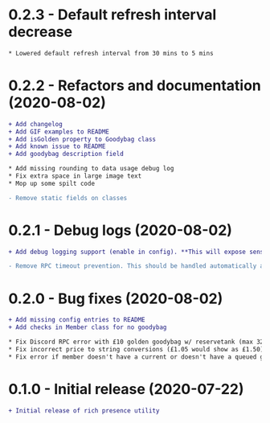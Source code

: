 # 0.2.3 - Default refresh interval decrease

```diff
* Lowered default refresh interval from 30 mins to 5 mins
```

# 0.2.2 - Refactors and documentation (2020-08-02)

```diff
+ Add changelog
+ Add GIF examples to README
+ Add isGolden property to Goodybag class
+ Add known issue to README
+ Add goodybag description field

* Add missing rounding to data usage debug log
* Fix extra space in large image text
* Mop up some spilt code

- Remove static fields on classes
```

# 0.2.1 - Debug logs (2020-08-02)

```diff
+ Add debug logging support (enable in config). **This will expose sensitive data.**

- Remove RPC timeout prevention. This should be handled automatically as a side effect of the refresh interval config value.
```

# 0.2.0 - Bug fixes (2020-08-02)

```diff
+ Add missing config entries to README
+ Add checks in Member class for no goodybag

* Fix Discord RPC error with £10 golden goodybag w/ reservetank (max 32 char asset keys)
* Fix incorrect price to string conversions (£1.05 would show as £1.50)
* Fix error if member doesn't have a current or doesn't have a queued goodybag
```

# 0.1.0 - Initial release (2020-07-22)

```diff
+ Initial release of rich presence utility
```